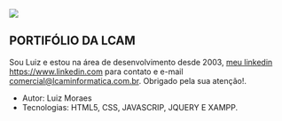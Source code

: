 ![](C:\xampp\htdocs\projeto-lcam\imagem_projeto\portifolio.jpg)

## PORTIFÓLIO DA LCAM 

Sou Luiz e estou na área de desenvolvimento desde 2003, <a href="https://www.linkedin.com/in/luiz-moraes-4b42a988/">meu linkedin https://www.linkedin.com </a>para contato e e-mail <a href="mailto:comercial@lcaminformatica.com.br"> comercial@lcaminformatica.com.br. </a>Obrigado pela sua atenção!.

- Autor: Luiz Moraes
- Tecnologias: HTML5, CSS, JAVASCRIP, JQUERY E XAMPP.

  


